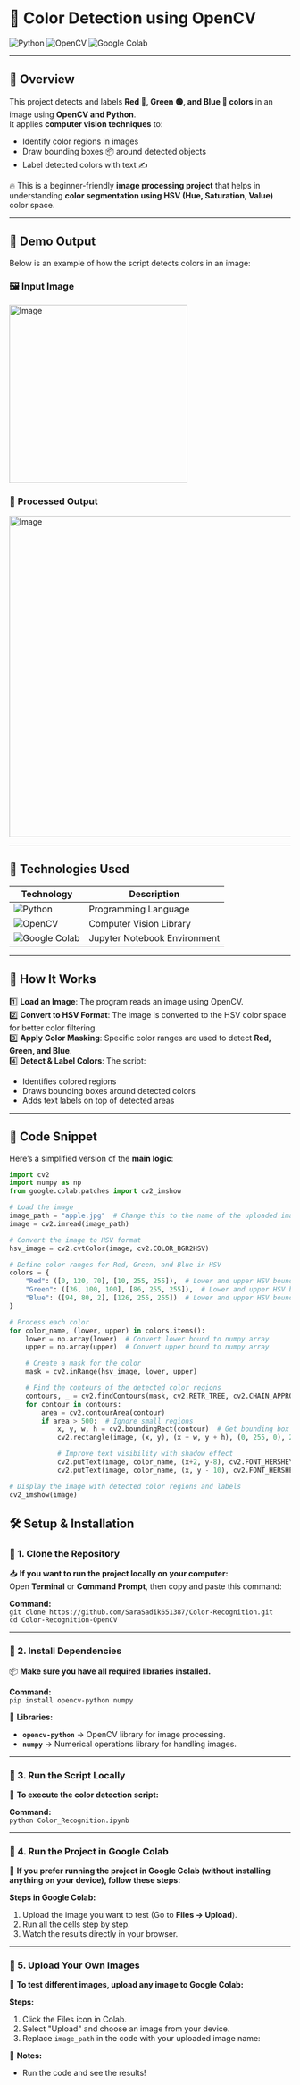 # 🎨 Color Detection using OpenCV

![Python](https://img.shields.io/badge/Python-3.x-blue?style=flat-square&logo=python)
![OpenCV](https://img.shields.io/badge/OpenCV-4.x-green?style=flat-square&logo=opencv)
![Google Colab](https://img.shields.io/badge/Google%20Colab-Notebook-orange?style=flat-square&logo=googlecolab)

---

## 🌟 **Overview**
This project detects and labels **Red 🔴, Green 🟢, and Blue 🔵 colors** in an image using **OpenCV and Python**.  
It applies **computer vision techniques** to:
- Identify color regions in images
- Draw bounding boxes 📦 around detected objects
- Label detected colors with text ✍️

🔥 This is a beginner-friendly **image processing project** that helps in understanding **color segmentation using HSV (Hue, Saturation, Value)** color space.

---

## 📸 **Demo Output**
Below is an example of how the script detects colors in an image:

### 🖼 **Input Image**
<img width="319" alt="Image" src="https://github.com/user-attachments/assets/721e46e1-801d-4219-aeab-50cc9f3932f7" />

### 🎯 **Processed Output**
<img width="575" alt="Image" src="https://github.com/user-attachments/assets/ee4240cc-c04f-4be1-901d-8aafc2f6ff08" />


---

## 🔧 **Technologies Used**
| Technology | Description |
|------------|------------|
| ![Python](https://img.shields.io/badge/Python-3.x-blue?style=flat-square&logo=python) | Programming Language |
| ![OpenCV](https://img.shields.io/badge/OpenCV-4.x-green?style=flat-square&logo=opencv) | Computer Vision Library |
| ![Google Colab](https://img.shields.io/badge/Google%20Colab-Notebook-orange?style=flat-square&logo=googlecolab) | Jupyter Notebook Environment |

---

## 🚀 **How It Works**
1️⃣ **Load an Image**: The program reads an image using OpenCV.  
2️⃣ **Convert to HSV Format**: The image is converted to the HSV color space for better color filtering.  
3️⃣ **Apply Color Masking**: Specific color ranges are used to detect **Red, Green, and Blue**.  
4️⃣ **Detect & Label Colors**: The script:
   - Identifies colored regions
   - Draws bounding boxes around detected colors
   - Adds text labels on top of detected areas  

---

## 📝 **Code Snippet**
Here’s a simplified version of the **main logic**:

```python
import cv2
import numpy as np
from google.colab.patches import cv2_imshow

# Load the image
image_path = "apple.jpg"  # Change this to the name of the uploaded image in Google Colab
image = cv2.imread(image_path)

# Convert the image to HSV format
hsv_image = cv2.cvtColor(image, cv2.COLOR_BGR2HSV)

# Define color ranges for Red, Green, and Blue in HSV
colors = {
    "Red": ([0, 120, 70], [10, 255, 255]),  # Lower and upper HSV bounds for red
    "Green": ([36, 100, 100], [86, 255, 255]),  # Lower and upper HSV bounds for green
    "Blue": ([94, 80, 2], [126, 255, 255])  # Lower and upper HSV bounds for blue
}

# Process each color
for color_name, (lower, upper) in colors.items():
    lower = np.array(lower)  # Convert lower bound to numpy array
    upper = np.array(upper)  # Convert upper bound to numpy array

    # Create a mask for the color
    mask = cv2.inRange(hsv_image, lower, upper)

    # Find the contours of the detected color regions
    contours, _ = cv2.findContours(mask, cv2.RETR_TREE, cv2.CHAIN_APPROX_SIMPLE)
    for contour in contours:
        area = cv2.contourArea(contour)
        if area > 500:  # Ignore small regions
            x, y, w, h = cv2.boundingRect(contour)  # Get bounding box of the contour
            cv2.rectangle(image, (x, y), (x + w, y + h), (0, 255, 0), 2)  # Draw a green rectangle

            # Improve text visibility with shadow effect
            cv2.putText(image, color_name, (x+2, y-8), cv2.FONT_HERSHEY_SIMPLEX, 1.5, (0, 0, 0), 5)  # Black shadow
            cv2.putText(image, color_name, (x, y - 10), cv2.FONT_HERSHEY_SIMPLEX, 1.5, (255, 255, 255), 3)  # White text

# Display the image with detected color regions and labels
cv2_imshow(image)

```
## 🛠 Setup & Installation  

### 📌 1. Clone the Repository  
📥 **If you want to run the project locally on your computer:**  
Open **Terminal** or **Command Prompt**, then copy and paste this command:

**Command:**  
`git clone https://github.com/SaraSadik651387/Color-Recognition.git`  
`cd Color-Recognition-OpenCV`  

---

### 📌 2. Install Dependencies  
📦 **Make sure you have all required libraries installed.**  

**Command:**  
`pip install opencv-python numpy`  

🔹 **Libraries:**  
- **`opencv-python`** → OpenCV library for image processing.  
- **`numpy`** → Numerical operations library for handling images.  

---

### 📌 3. Run the Script Locally  
📸 **To execute the color detection script:**  

**Command:**  
`python Color_Recognition.ipynb`  

---

### 📌 4. Run the Project in Google Colab  
📌 **If you prefer running the project in Google Colab (without installing anything on your device), follow these steps:**  

**Steps in Google Colab:**  
1. Upload the image you want to test (Go to **Files → Upload**).  
2. Run all the cells step by step.  
3. Watch the results directly in your browser.  

---

### 📌 5. Upload Your Own Images  
📸 **To test different images, upload any image to Google Colab:**  

**Steps:**  
1. Click the Files icon in Colab.  
2. Select "Upload" and choose an image from your device.  
3. Replace `image_path` in the code with your uploaded image name:    

🔹 **Notes:**  
- Run the code and see the results!  

